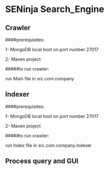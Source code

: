 # SENinja Search_Engine

## Crawler

####prerequisites:

1- MongoDB local host on port number 27017

2- Maven project 

#####to run crawler: 

run Main file in src.com.company


## Indexer

####prerequisites:

1- MongoDB local host on port number 27017

2- Maven project 

#####to run crawler: 

run Index file in src.com.company.Indexer


## Process query and GUI
